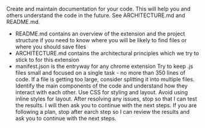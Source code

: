 Create and maintain documentation for your code. This will help you and others understand the code in the future. See ARCHITECTURE.md and README.md.
- README.md contains an overview of the extension and the project structure if you need to know where you will be likely to find files or where you should save files
- ARCHITECTURE.md contains the architectural principles which we try to stick to for this extension
- manifest.json is the entryway for any chrome extension
Try to keep .js files small and focused on a single task - no more than 350 lines of code. If a file is getting too large, consider splitting it into multiple files.
Identify the main components of the code and understand how they interact with each other.
Use CSS for styling and layout. Avoid using inline styles for layout.
After resolving any issues, stop so that I can test the results. I will then ask you to continue with the next steps.
If you are following a plan, stop after earch step so I can review the results and ask you to continue with the next steps.
